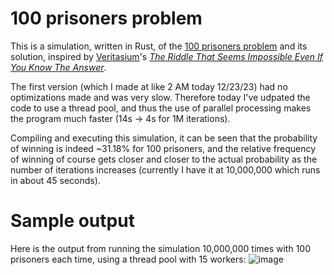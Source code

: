 # 100 prisoners problem

This is a simulation, written in Rust, of the
[100 prisoners problem](https://en.wikipedia.org/wiki/100_prisoners_problem) and
its solution, inspired by [Veritasium](https://www.youtube.com/@veritasium)'s
_[The Riddle That Seems Impossible Even If You Know The Answer](https://www.youtube.com/watch?v=iSNsgj1OCLA)_.

The first version (which I made at like 2 AM today 12/23/23) had no
optimizations made and was very slow. Therefore today I've udpated the code to
use a thread pool, and thus the use of parallel processing makes the program
much faster (14s -> 4s for 1M iterations).

Compiling and executing this simulation, it can be seen that the probability of
winning is indeed ~31.18% for 100 prisoners, and the relative frequency of
winning of course gets closer and closer to the actual probability as the number
of iterations increases (currently I have it at 10,000,000 which runs in about
45 seconds).

# Sample output

Here is the output from running the simulation 10,000,000 times with 100
prisoners each time, using a thread pool with 15 workers:
![image](https://github.com/Python3-8/100-prisoners-problem/assets/66139317/bf6474f2-cba9-4714-8b5e-84676badc31a)

